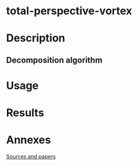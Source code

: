 # total-perspective-vortex

# Description

<!-- TODO -->

## Decomposition algorithm

<!-- TODO -->

# Usage

<!-- TODO -->

# Results

<!-- TODO -->

# Annexes

[Sources and papers](papers.md)